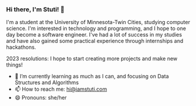 ### Hi there, I'm Stuti! 👋

I'm a student at the University of Minnesota-Twin Cities, studying computer science. I'm interested in technology and programming, and I hope to one day become a software engineer. I've had a lot of success in my studies and have also gained some practical experience through internships and hackathons.

2023 resolutions: I hope to start creating more projects and make new things!

- 🌱 I’m currently learning as much as I can, and focusing on Data Structures and Algorithms
- 📫 How to reach me: hi@iamstuti.com 
- 😄 Pronouns: she/her


<!--
**iamstutishah/iamstutishah** is a ✨ _special_ ✨ repository because its `README.md` (this file) appears on your GitHub profile.

Here are some ideas to get you started:

- 🔭 I’m currently working on ...
- 🌱 I’m currently learning ...
- 👯 I’m looking to collaborate on ...
- 🤔 I’m looking for help with ...
- 💬 Ask me about ...
- 📫 How to reach me: ...
- 😄 Pronouns: ...
- ⚡ Fun fact: ...
-->
